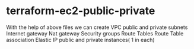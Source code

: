 # terraform-ec2-public-private

With the help of above files we can create 
VPC
public and private subnets
Internet gateway
Nat gateway
Security groups
Route Tables
Route Table association 
Elastic IP
public and private instances( 1 in each)
